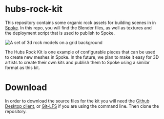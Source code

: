 # hubs-rock-kit

This repository contains some organic rock assets for building scenes in in [Spoke](https://hubs.mozilla.com/spoke). In this repo, you will find the Blender files, as well as textures and the deployment script that is used to publish to Spoke. 

![A set of 3d rock models on a grid background](https://github.com/MozillaReality/hubs-rock-kit/blob/master/assets/RocksInBlender.PNG)

The Hubs Rock Kit is one example of configurable pieces that can be used to create new meshes in Spoke. In the future, we plan to make it easy for 3D artists to create their own kits and publish them to Spoke using a similar format as this kit.

# Download

In order to download the source files for the kit you will need the [Github Desktop client](https://desktop.github.com/), or [Git-LFS](https://git-lfs.github.com/) if you are using the command line. Then clone the repository.